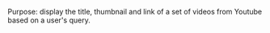 Purpose: display the title, thumbnail and link of a set of videos from Youtube based on a user's query.

